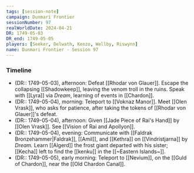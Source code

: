 ```yaml
---
tags: [session-note]
campaign: Dunmari Frontier
sessionNumber: 97
realWorldDate: 2024-04-21
DR: 1749-05-03
DR_end: 1749-05-05
players: [Seeker, Delwath, Kenzo, Wellby, Riswynn]
name: Dunmari Frontier - Session 97
---
```



### Timeline
- (DR:: 1749-05-03), afternoon: Defeat [[Rhodar von Glauer]]. Escape the collapsing [[Shadowkeep]], leaving the venom troll in the ruins. Speak with [[Lyra]] via *Dream*, learning of events in [[Chardon]].
- (DR:: 1749-05-04), morning: Teleport to [[Voknaz Manor]]. Meet [[Olen Vrask]], who asks for patience, after taking the tokens of [[Rhodar von Glauer]]'s defeat.
- (DR:: 1749-05-04), afternoon: Given [[Jade Piece of Rai's Hand]] by [[Olen Vrask]]. See [[Vision of Rai and Apollyon]]. 
- (DR:: 1749-05-04), evening: Communicate with [[Faldrak Bronzehammer|Faldrak]], [[Amil]], and [[Kethra]] on [[Vindristjarna]] by *Dream.* Learn [[Algerd]] the frost giant departed with his sister; [[Kecha]] left to find the [[kenku]] in the [[~Eastern Islands~]]. 
- (DR:: 1749-05-05), early morning: Teleport to [[Nevium]], on the [[Guld of Chardon]], near the [[Old Chardon Canal]]. 